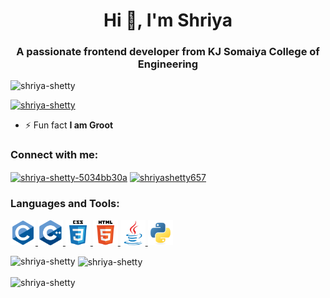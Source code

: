 <h1 align="center">Hi 👋, I'm Shriya</h1>
<h3 align="center">A passionate frontend developer from KJ Somaiya College of Engineering</h3>

<p align="left"> <img src="https://komarev.com/ghpvc/?username=shriya-shetty&label=Profile%20views&color=0e75b6&style=flat" alt="shriya-shetty" /> </p>

<p align="left"> <a href="https://github.com/ryo-ma/github-profile-trophy"><img src="https://github-profile-trophy.vercel.app/?username=shriya-shetty" alt="shriya-shetty" /></a> </p>

- ⚡ Fun fact **I am Groot**

<h3 align="left">Connect with me:</h3>
<p align="left">
<a href="https://linkedin.com/in/shriya-shetty-5034bb30a" target="blank"><img align="center" src="https://raw.githubusercontent.com/rahuldkjain/github-profile-readme-generator/master/src/images/icons/Social/linked-in-alt.svg" alt="shriya-shetty-5034bb30a" height="30" width="40" /></a>
<a href="https://instagram.com/shriyashetty657" target="blank"><img align="center" src="https://raw.githubusercontent.com/rahuldkjain/github-profile-readme-generator/master/src/images/icons/Social/instagram.svg" alt="shriyashetty657" height="30" width="40" /></a>
</p>

<h3 align="left">Languages and Tools:</h3>
<p align="left"> <a href="https://www.cprogramming.com/" target="_blank" rel="noreferrer"> <img src="https://raw.githubusercontent.com/devicons/devicon/master/icons/c/c-original.svg" alt="c" width="40" height="40"/> </a> <a href="https://www.w3schools.com/cpp/" target="_blank" rel="noreferrer"> <img src="https://raw.githubusercontent.com/devicons/devicon/master/icons/cplusplus/cplusplus-original.svg" alt="cplusplus" width="40" height="40"/> </a> <a href="https://www.w3schools.com/css/" target="_blank" rel="noreferrer"> <img src="https://raw.githubusercontent.com/devicons/devicon/master/icons/css3/css3-original-wordmark.svg" alt="css3" width="40" height="40"/> </a> <a href="https://www.w3.org/html/" target="_blank" rel="noreferrer"> <img src="https://raw.githubusercontent.com/devicons/devicon/master/icons/html5/html5-original-wordmark.svg" alt="html5" width="40" height="40"/> </a> <a href="https://www.java.com" target="_blank" rel="noreferrer"> <img src="https://raw.githubusercontent.com/devicons/devicon/master/icons/java/java-original.svg" alt="java" width="40" height="40"/> </a> <a href="https://www.python.org" target="_blank" rel="noreferrer"> <img src="https://raw.githubusercontent.com/devicons/devicon/master/icons/python/python-original.svg" alt="python" width="40" height="40"/> </a> </p>

<p><img align="left" src="https://github-readme-stats.vercel.app/api/top-langs?username=shriya-shetty&show_icons=true&locale=en&layout=compact" alt="shriya-shetty" /></p>

<p>&nbsp;<img align="center" src="https://github-readme-stats.vercel.app/api?username=shriya-shetty&show_icons=true&locale=en" alt="shriya-shetty" /></p>

<p><img align="center" src="https://github-readme-streak-stats.herokuapp.com/?user=shriya-shetty&" alt="shriya-shetty" /></p>

